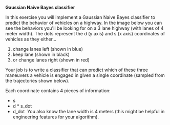**Gaussian Naive Bayes classifier**

In this exercise you will implement a Gaussian Naive Bayes classifier to predict the behavior of vehicles on a highway. In the image below you can see the behaviors you'll be looking for on a 3 lane highway (with lanes of 4 meter width). The dots represent the d (y axis) and s (x axis) coordinates of vehicles as they either...

1. change lanes left (shown in blue)
2. keep lane (shown in black) 
3. or change lanes right (shown in red)

Your job is to write a classifier that can predict which of these three maneuvers a vehicle is engaged in given a single coordinate (sampled from the trajectories shown below).

Each coordinate contains 4 pieces of information:
* s
* d
​* s_dot
* ​d_dot
​​ 
You also know the lane width is 4 meters (this might be helpful in engineering features for your algorithm).